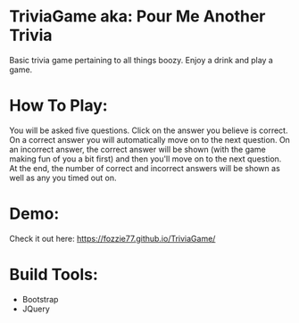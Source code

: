 # TriviaGame aka: Pour Me Another Trivia

Basic trivia game pertaining to all things boozy. Enjoy a drink and play a game.

# How To Play:

You will be asked five questions. Click on the answer you believe is correct. On a correct answer you will automatically move on to the next question. On an incorrect answer, the correct answer will be shown (with the game making fun of you a bit first) and then you'll move on to the next question. At the end, the number of correct and incorrect answers will be shown as well as any you timed out on.

# Demo:

Check it out here: https://fozzie77.github.io/TriviaGame/

# Build Tools:

* Bootstrap
* JQuery
